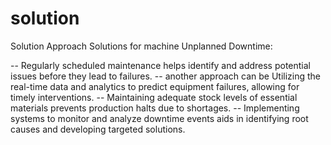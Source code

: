 # solution 

Solution Approach 
Solutions for machine Unplanned Downtime:

-- Regularly scheduled maintenance helps identify and address potential issues before they lead to failures.
-- another approach can be Utilizing the real-time data and analytics to predict equipment failures, allowing for timely interventions.
-- Maintaining adequate stock levels of essential materials prevents production halts due to shortages.
-- Implementing systems to monitor and analyze downtime events aids in identifying root causes and developing targeted solutions.

